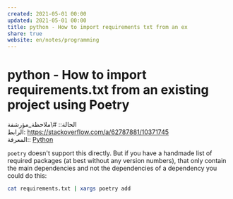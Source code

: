 ```yaml
---  
created: 2021-05-01 00:00  
updated: 2021-05-01 00:00  
title: python - How to import requirements txt from an ex  
share: true  
website: en/notes/programming  
---  
```

  
# python - How to import requirements.txt from an existing project using Poetry  
  
الحالة:: #\ملاحظة_مؤرشفة  
الرابط: https://stackoverflow.com/a/62787881/10371745  
المعرفة:: [Python](Python)  
  
`poetry` doesn't support this directly. But if you have a handmade list of required packages (at best without any version numbers), that only contain the main dependencies and not the dependencies of a dependency you could do this:  
  
```bash  
cat requirements.txt | xargs poetry add  
```  
